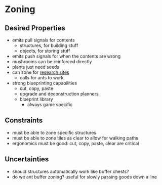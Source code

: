 # Zoning

## Desired Properties

- emits pull signals for contents
  - structures, for building stuff
  - objects, for storing stuff
- emits push signals for when the contents are wrong
- mushrooms can be reinforced directly
- plants just need seeds
- can zone for [research sites](genetics.md)
  - calls for ants to work
- strong blueprinting capabilities
  - cut, copy, paste
  - upgrade and deconstruction planners
  - blueprint library
    - always game specific

## Constraints

- must be able to zone specific structures
- must be able to zone tiles as clear to allow for walking paths
- ergonomics must be good: cut, copy, paste, clear are critical

## Uncertainties

- should structures automatically work like buffer chests?
- do we ant buffer zoning? useful for slowly passing goods down a line
